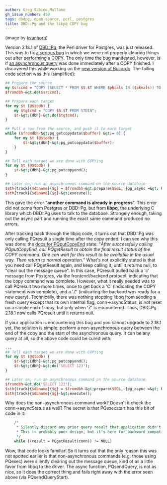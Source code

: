 ```yaml
---
author: Greg Sabino Mullane
gh_issue_number: 450
tags: dbdpg, open-source, perl, postgres
title: DBD::Pg and the libpq COPY bug
---
```


<img alt="" border="0" id="BLOGGER_PHOTO_ID_5606309124510069138" src="/blog/2011/05/13/dbdpg-and-libpq-copy-bug/image-0.jpeg"/>(image by [kvanhorn](http://www.flickr.com/photos/kvh/))

Version 2.18.1 of [DBD::Pg](http://search.cpan.org/search?query=DBD%3A%3APg), the Perl driver for Postgres, was just released. This was to fix [a serious bug](https://rt.cpan.org/Ticket/Display.html?id=68041) in which we were not properly clearing things out after [performing a COPY](http://www.postgresql.org/docs/current/interactive/sql-copy.html). The only time the bug manifested, however, is if [an asynchronous query](http://search.cpan.org/~turnstep/DBD-Pg-2.18.1/Pg.pm#Asynchronous_Queries) was done immediately after a COPY finished. I discovered this while working on the [new version of Bucardo](https://mail.endcrypt.com/pipermail/bucardo-general/2011-May/001000.html). The failing code section was this (simplified):

```perl
## Prepare the source
my $srccmd = "COPY (SELECT * FROM $S.$T WHERE $pkcols IN ($pkvals)) TO STDOUT";
$fromdbh-&gt;do($srccmd);

## Prepare each target
for my $t (@$todb) {
    my $tgtcmd = "COPY $S.$T FROM STDIN";
    $t-&gt;{dbh}-&gt;do($tgtcmd);
}

## Pull a row from the source, and push it to each target
while ($fromdbh-&gt;pg_getcopydata($buffer) &gt;= 0) {
    for my $t (@$todb) {
        $t-&gt;{dbh}-&gt;pg_putcopydata($buffer);
    }
}

## Tell each target we are done with COPYing
for my $t (@$todb) {
    $t-&gt;{dbh}-&gt;pg_putcopyend();
}

## Later on, run an asynchronous command on the source database
$sth{track}{$dbname}{$g} = $fromdbh-&gt;prepare($SQL, {pg_async =&gt; PG_ASYNC});
$sth{track}{$dbname}{$g}-&gt;execute();
```

This gave the error "**another command is already in progress**". This error did not come from Postgres or DBD::Pg, but from **libpq**, the underlying C library which DBD::Pg uses to talk to the database. Strangely enough, taking out the async part and running the exact same command produced no errors.

After tracking back through the libpq code, it turns out that DBD::Pg was only calling PQresult a single time after the copy ended. I can see why this was done: the [docs for PQputCopyEnd](http://www.postgresql.org/docs/current/static/libpq-copy.html) state: "*After successfully calling PQputCopyEnd, call PQgetResult to obtain the final result status of the COPY command. One can wait for this result to be available in the usual way. Then return to normal operation.*" What's not explicitly stated is that you need call PQgetResult again, and keep calling it, until it returns null, to "clear out the message queue". In this case, PQresult pulled back a 'c' message from Postgres, via the frontend/backend protocol, indicating that the copy command was complete. However, what it really needed was to call PQresult two more times, once to get back a 'C' (indicating the COPY statement was complete), and a 'Z' (indicating the backend was ready for a new query). Technically, there was nothing stopping libpq from sending a fresh query except that its own internal flag, conn->asyncStatus, is not reset on a simple end of copy, but only when 'Z' is encountered. Thus, DBD::Pg 2.18.1 now calls PQresult until it returns null.

If your application is encountering this bug and you cannot upgrade to 2.18.1 yet, the solution is simple: perform a non-asynchronous query between the end of the copy and the start of the asynchronous query. It can be any query at all, so the above code could be cured with:

```perl
...
## Tell each target we are done with COPYing
for my $t (@$todb) {
    $t-&gt;{dbh}-&gt;pg_putcopyend();
    $t-&gt;{dbh}-&gt;do('SELECT 123');
}

## Later on, run an asynchronous command on the source database
$fromdbh-&gt;do('SELECT 123');
$sth{track}{$dbname}{$g} = $fromdbh-&gt;prepare($SQL, {pg_async =&gt; PG_ASYNC});
$sth{track}{$dbname}{$g}-&gt;execute();
```

Why does the non-asynchronous command work? Doesn't it check the conn->asyncStatus as well? The secret is that PQexecstart has this bit of code in it:

```perl
    /*
     * Silently discard any prior query result that application didn't eat.
     * This is probably poor design, but it's here for backward compatibility.
     */
    while ((result = PQgetResult(conn)) != NULL)
```

Wow, that code looks familiar! So it turns out that the only reason this was not spotted earlier is that non-asynchronous commands (e.g. those using PQexec) were silently clearing out the message queue, kind of as a little favor from libpq to the driver. The async function, PQsendQuery, is not as nice, so it does the correct thing and fails right away with the error seen above (via PQsendQueryStart).


